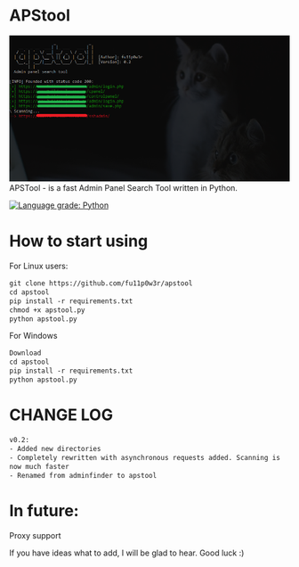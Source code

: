 # APStool
![alt text](screenshot.png "APS screenshot")​
APSTool - is a fast Admin Panel Search Tool written in Python.

[![Language grade: Python](https://img.shields.io/lgtm/grade/python/g/fu11p0w3r/apstool.svg?logo=lgtm&logoWidth=18)](https://lgtm.com/projects/g/fu11p0w3r/apstool/context:python)
# How to start using
For Linux users:
```
git clone https://github.com/fu11p0w3r/apstool
cd apstool
pip install -r requirements.txt
chmod +x apstool.py
python apstool.py
```
For Windows
```
Download
cd apstool
pip install -r requirements.txt
python apstool.py

```

# CHANGE LOG
```
v0.2:
- Added new directories
- Completely rewritten with asynchronous requests added. Scanning is now much faster
- Renamed from adminfinder to apstool
```

# In future:
Proxy support

If you have ideas what to add, I will be glad to hear.
Good luck :)
